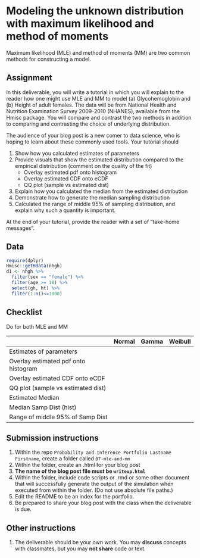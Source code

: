 Modeling the unknown distribution with maximum likelihood and method of moments
===============================================================================

Maximum likelihood (MLE) and method of moments (MM) are two common
methods for constructing a model.

Assignment
----------

In this deliverable, you will write a tutorial in which you will explain
to the reader how one might use MLE and MM to model (a) Glycohemoglobin
and (b) Height of adult females. The data will be from National Health
and Nutrition Examination Survey 2009-2010 (NHANES), available from the
Hmisc package. You will compare and contrast the two methods in addition
to comparing and contrasting the choice of underlying distribution.

The audience of your blog post is a new comer to data science, who is
hoping to learn about these commonly used tools. Your tutorial should

1.  Show how you calculated estimates of parameters
2.  Provide visuals that show the estimated distribution compared to the
    empirical distribution (comment on the quality of the fit)
    -   Overlay estimated pdf onto histogram
    -   Overlay estimated CDF onto eCDF
    -   QQ plot (sample vs estimated dist)
3.  Explain how you calculated the median from the estimated
    distribution
4.  Demonstrate how to generate the median sampling distribution
5.  Calculated the range of middle 95% of sampling distribution, and
    explain why such a quantity is important.

At the end of your tutorial, provide the reader with a set of “take-home
messages”.

Data
----

``` r
require(dplyr)
Hmisc::getHdata(nhgh)
d1 <- nhgh %>% 
  filter(sex == "female") %>% 
  filter(age >= 18) %>% 
  select(gh, ht) %>% 
  filter(1:n()<=1000)
```

Checklist
---------

Do for both MLE and MM

|                                      | Normal | Gamma | Weibull |
|:-------------------------------------|:------:|:-----:|:-------:|
| Estimates of parameters              |        |       |         |
| Overlay estimated pdf onto histogram |        |       |         |
| Overlay estimated CDF onto eCDF      |        |       |         |
| QQ plot (sample vs estimated dist)   |        |       |         |
| Estimated Median                     |        |       |         |
| Median Samp Dist (hist)              |        |       |         |
| Range of middle 95% of Samp Dist     |        |       |         |

Submission instructions
-----------------------

1.  Within the repo
    `Probability and Inference Portfolio Lastname Firstname`, create a
    folder called `07-mle-and-mm`
2.  Within the folder, create an .html for your blog post
3.  **The name of the blog post file must be `writeup.html`**
4.  Within the folder, include code scripts or .rmd or some other
    document that will successfully generate the output of the
    simulation when executed from within the folder. (Do not use
    absolute file paths.)
5.  Edit the README to be an index for the portfolio.  
6.  Be prepared to share your blog post with the class when the
    deliverable is due.

Other instructions
------------------

1.  The deliverable should be your own work. You may **discuss**
    concepts with classmates, but you may **not share** code or text.
